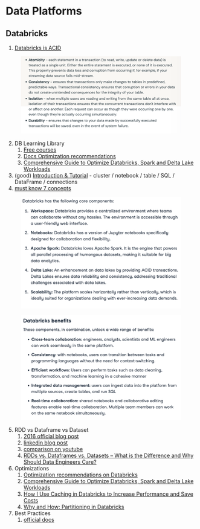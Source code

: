 # Data Platforms

## Databricks

1. [Databricks is ACID](https://databricks.com/glossary/acid-transactions)

<figure><img src="../.gitbook/assets/image (40).png" alt=""><figcaption></figcaption></figure>

2. DB Learning Library
   1. [Free courses](https://www.databricks.com/training/catalog?costs=free)
   2. [Docs Optimization recommendations](https://docs.databricks.com/en/optimizations/index.html)
   3. [Comprehensive Guide to Optimize Databricks, Spark and Delta Lake Workloads](https://www.databricks.com/discover/pages/optimize-data-workloads-guide)
3. (good) [Introduction & Tutorial](https://medium.com/@chuck.connell.3/databricks-a-history-and-introduction-438ce827227) - cluster / notebook / table / SQL / DataFrame / connections
4. [must know 7 concepts](https://www.datacamp.com/tutorial/introduction-to-databricks)

<figure><img src="../.gitbook/assets/image (41).png" alt=""><figcaption></figcaption></figure>

<figure><img src="../.gitbook/assets/image (42).png" alt=""><figcaption></figcaption></figure>

5. RDD vs Dataframe vs Dataset
   1. [2016 official blog post](https://www.databricks.com/blog/2016/07/14/a-tale-of-three-apache-spark-apis-rdds-dataframes-and-datasets.html)
   2. [linkedin blog post](https://www.linkedin.com/pulse/rdd-vs-dataframe-dataset-sanyam-jain-iwsfe/)
   3. [comparison on youtube](https://www.youtube.com/watch?v=aBUqIAGxeg8)
   4. [RDDs vs. Dataframes vs. Datasets – What is the Difference and Why Should Data Engineers Care?](https://www.analyticsvidhya.com/blog/2020/11/what-is-the-difference-between-rdds-dataframes-and-datasets/)
6. Optimizations
   1. [Optimization recommendations on Databricks](https://docs.databricks.com/en/optimizations/index.html)
   2. [Comprehensive Guide to Optimize Databricks, Spark and Delta Lake Workloads](https://www.databricks.com/discover/pages/optimize-data-workloads-guide)
   3. [How I Use Caching in Databricks to Increase Performance and Save Costs](https://blog.det.life/caching-in-databricks-explained-68c07bf1f76b)
   4. [Why and How: Partitioning in Databricks](https://medium.com/@eduard2popa/why-and-how-partitioning-in-databricks-e9e6f960db43)
7. Best Practices
   1. [official docs](https://docs.databricks.com/en/delta/best-practices.html)
